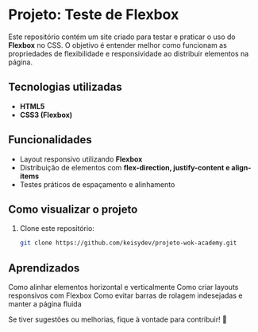 # Projeto: Teste de Flexbox

Este repositório contém um site criado para testar e praticar o uso do **Flexbox** no CSS. O objetivo é entender melhor como funcionam as propriedades de flexibilidade e responsividade ao distribuir elementos na página.

## Tecnologias utilizadas
- **HTML5**
- **CSS3 (Flexbox)**

## Funcionalidades
- Layout responsivo utilizando **Flexbox**
- Distribuição de elementos com **flex-direction, justify-content e align-items**
- Testes práticos de espaçamento e alinhamento

## Como visualizar o projeto
1. Clone este repositório:
    ```bash
   git clone https://github.com/keisydev/projeto-wok-academy.git

## Aprendizados
Como alinhar elementos horizontal e verticalmente
Como criar layouts responsivos com Flexbox
Como evitar barras de rolagem indesejadas e manter a página fluida

Se tiver sugestões ou melhorias, fique à vontade para contribuir! 🚀
